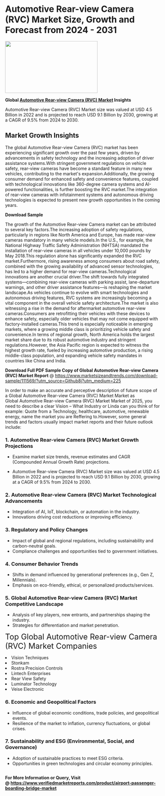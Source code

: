 <H1>Automotive Rear-view Camera (RVC) Market Size, Growth and Forecast from 2024 - 2031</H1><img class="aligncenter size-medium wp-image-584254" src="https://thirdeyenews.in/wp-content/uploads/2024/09/Global-Market-Research-300x168.jpeg" alt="" width="300" height="168" /><p><strong>Global&nbsp;<a href="https://www.marketsizeandtrends.com/download-sample/111569/?utm_source=Github8j?utm_medium=225">Automotive Rear-view Camera (RVC) Market</a> Insights</strong></p><p>Automotive Rear-view Camera (RVC) Market size was valued at USD 4.5 Billion in 2022 and is projected to reach USD 9.1 Billion by 2030, growing at a CAGR of 9.5% from 2024 to 2030.</p><p><h2>Market Growth Insights</h2> <p>The global Automotive Rear-view Camera (RVC) market has been experiencing significant growth over the past few years, driven by advancements in safety technology and the increasing adoption of driver assistance systems.With stringent government regulations on vehicle safety, rear-view cameras have become a standard feature in many new vehicles, contributing to the market's expansion.Additionally, the growing consumer demand for enhanced safety and convenience features, coupled with technological innovations like 360-degree camera systems and AI-powered functionalities, is further boosting the RVC market.The integration of rear-view cameras with infotainment systems and autonomous driving technologies is expected to present new growth opportunities in the coming years.</p> <p><strong>Download Sample</strong></p> <p>The growth of the Automotive Rear-view Camera market can be attributed to several key factors.The increasing adoption of safety regulations, particularly in regions like North America and Europe, has made rear-view cameras mandatory in many vehicle models.In the U.S., for example, the National Highway Traffic Safety Administration (NHTSA) mandated the installation of rear-view cameras in all vehicles under 10,000 pounds by May 2018.This regulation alone has significantly expanded the RVC market.Furthermore, rising awareness among consumers about road safety, combined with the growing availability of advanced sensor technologies, has led to a higher demand for rear-view cameras.Technological innovations are another crucial driver.The shift towards fully integrated systems—combining rear-view cameras with parking assist, lane-departure warnings, and other driver assistance features—is reshaping the market landscape.As vehicles continue to evolve with smart technologies and autonomous driving features, RVC systems are increasingly becoming a vital component in the overall vehicle safety architecture.The market is also witnessing a rise in the demand for aftermarket automotive rear-view cameras.Consumers are retrofitting their vehicles with these devices to enhance safety, especially older vehicles that may not come equipped with factory-installed cameras.This trend is especially noticeable in emerging markets, where a growing middle class is prioritizing vehicle safety and convenience.In terms of regional growth, North America holds the largest market share due to its robust automotive industry and stringent regulations.However, the Asia Pacific region is expected to witness the highest growth rate, fueled by increasing automotive production, a rising middle-class population, and expanding vehicle safety mandates in countries like China and India.</p> <p><span class=""><strong>Download Full PDF Sample Copy of Global Automotive Rear-view Camera (RVC) Market Report</strong> @ <a href="https://www.marketsizeandtrends.com/download-sample/111569/?utm_source=Github8j?utm_medium=225" target="_blank">https://www.marketsizeandtrends.com/download-sample/111569/?utm_source=Github8j?utm_medium=225</a></span></p><p>In order to make an accurate and perceptive description of future scope of a Global&nbsp;Automotive Rear-view Camera (RVC) Market Market as Global&nbsp;Automotive Rear-view Camera (RVC) Market Market of 2025, you need to describe a clear Vision &ndash; What Industry or Linda can you think of for example: Quote from a Technology, healthcare, automotive, renewable energy, name the market you are Reffering to.However, some general trends and factors usually impact market reports and their future outlook include:</p><h3>1.&nbsp;<strong>Automotive Rear-view Camera (RVC) Market Growth Projections</strong></h3><ul><li>Examine market size trends, revenue estimates and CAGR (Compounded Annual Growth Rate) projections.</li><li><p>Automotive Rear-view Camera (RVC) Market size was valued at USD 4.5 Billion in 2022 and is projected to reach USD 9.1 Billion by 2030, growing at a CAGR of 9.5% from 2024 to 2030.</p></li></ul><h3>2.&nbsp;<strong>Automotive Rear-view Camera (RVC) Market Technological Advancements</strong></h3><ul><li>Integration of AI, IoT, blockchain, or automation in the industry.</li><li>Innovations driving cost reductions or improving efficiency.</li></ul><h3>3.&nbsp;<strong>Regulatory and Policy Changes</strong></h3><ul><li>Impact of global and regional regulations, including sustainability and carbon-neutral goals.</li><li>Compliance challenges and opportunities tied to government initiatives.</li></ul><h3>4.&nbsp;<strong>Consumer Behavior Trends</strong></h3><ul><li>Shifts in demand influenced by generational preferences (e.g., Gen Z, Millennials).</li><li>Emphasis on eco-friendly, ethical, or personalized products/services.</li></ul><h3>5.&nbsp;<strong>Global Automotive Rear-view Camera (RVC) Market Competitive Landscape</strong></h3><ul><li>Analysis of key players, new entrants, and partnerships shaping the industry.</li><li>Strategies for differentiation and market penetration.</li></ul><p data-pm-slice="1 1 []"><span style="color: inherit; font-family: inherit; font-size: 25px;">Top Global Automotive Rear-view Camera (RVC) Market Companies</span></p><div class="" data-test-id=""><p><li>Vision Techniques</li><li> Stonkam</li><li> Rostra Precision Controls</li><li> Lintech Enterprises</li><li> Rear View Safety</li><li> Luminator Technology</li><li> Veise Electronic</li></p></div><h3>6.&nbsp;<strong>Economic and Geopolitical Factors</strong></h3><ul><li>Influence of global economic conditions, trade policies, and geopolitical events.</li><li>Resilience of the market to inflation, currency fluctuations, or global crises.</li></ul><h3>7.&nbsp;<strong>Sustainability and ESG (Environmental, Social, and Governance)</strong></h3><ul><li>Adoption of sustainable practices to meet ESG criteria.</li><li>Opportunities in green technologies and circular economy principles.</li></ul><h2><strong style="font-size: 14px;">For More Information or Query, Visit @&nbsp;</strong><a style="background-color: #ffffff; font-size: 14px;" href="https://www.marketsizeandtrends.com/report/automotive-rear-view-camera-rvc-market/" target="_blank">https://www.verifiedmarketreports.com/product/airport-passenger-boarding-bridge-market</a></h2>